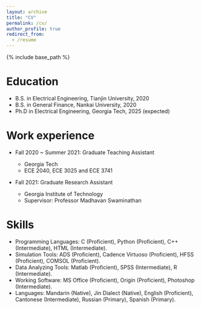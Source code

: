 ```yaml
---
layout: archive
title: "CV"
permalink: /cv/
author_profile: true
redirect_from:
  - /resume
---
```


{% include base_path %}

Education
======
* B.S. in Electrical Engineering, Tianjin University, 2020
* B.S. in General Finance, Nankai University, 2020
* Ph.D in Electrical Engineering, Georgia Tech, 2025 (expected)

Work experience
======
* Fall 2020 ~ Summer 2021: Graduate Teaching Assistant
  * Georgia Tech
  * ECE 2040, ECE 3025 and ECE 3741

* Fall 2021: Graduate Research Assistant
  * Georgia Institute of Technology
  * Supervisor: Professor Madhavan Swaminathan
  
Skills
======
* Programming Languages: C (Proficient), Python (Proficient), C++ (Intermediate), HTML (Intermediate).
* Simulation Tools: ADS (Proficient), Cadence Virtuoso (Proficient), HFSS (Proficient), COMSOL (Proficient).
* Data Analyzing Tools: Matlab (Proficient), SPSS (Intermediate), R (Intermediate).
* Working Software: MS Office (Proficient), Origin (Proficient), Photoshop (Intermediate).
* Languages: Mandarin (Native), Jin Dialect (Native), English (Proficient), Cantonese (Intermediate), Russian (Primary), Spanish (Primary).


